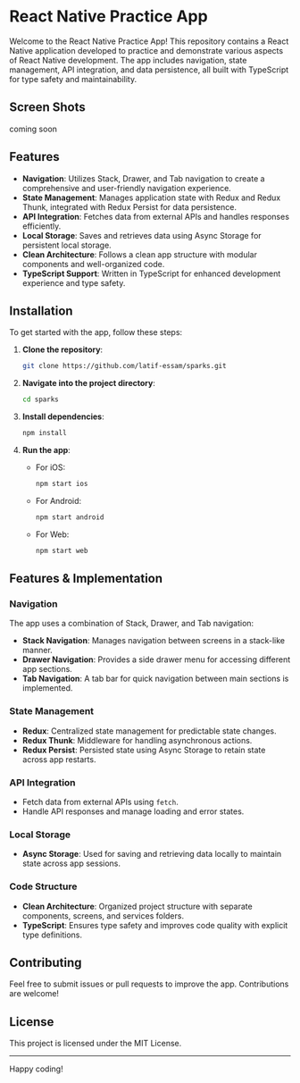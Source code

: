 # React Native Practice App

Welcome to the React Native Practice App! This repository contains a React Native application developed to practice and demonstrate various aspects of React Native development. The app includes navigation, state management, API integration, and data persistence, all built with TypeScript for type safety and maintainability.

## Screen Shots
coming soon
## Features

- **Navigation**: Utilizes Stack, Drawer, and Tab navigation to create a comprehensive and user-friendly navigation experience.
- **State Management**: Manages application state with Redux and Redux Thunk, integrated with Redux Persist for data persistence.
- **API Integration**: Fetches data from external APIs and handles responses efficiently.
- **Local Storage**: Saves and retrieves data using Async Storage for persistent local storage.
- **Clean Architecture**: Follows a clean app structure with modular components and well-organized code.
- **TypeScript Support**: Written in TypeScript for enhanced development experience and type safety.

## Installation

To get started with the app, follow these steps:

1. **Clone the repository**:
    ```bash
    git clone https://github.com/latif-essam/sparks.git
    ```

2. **Navigate into the project directory**:
    ```bash
    cd sparks
    ```

3. **Install dependencies**:
    ```bash
    npm install
    ```

4. **Run the app**:
    - For iOS:
        ```bash
        npm start ios
        ```
    - For Android:
        ```bash
        npm start android
        ```
        
    - For Web:
        ```bash
        npm start web
        ```

## Features & Implementation

### Navigation

The app uses a combination of Stack, Drawer, and Tab navigation:

- **Stack Navigation**: Manages navigation between screens in a stack-like manner.
- **Drawer Navigation**: Provides a side drawer menu for accessing different app sections.
- **Tab Navigation**: A tab bar for quick navigation between main sections is implemented.

### State Management

- **Redux**: Centralized state management for predictable state changes.
- **Redux Thunk**: Middleware for handling asynchronous actions.
- **Redux Persist**: Persisted state using Async Storage to retain state across app restarts.

### API Integration

- Fetch data from external APIs using `fetch`.
- Handle API responses and manage loading and error states.

### Local Storage

- **Async Storage**: Used for saving and retrieving data locally to maintain state across app sessions.

### Code Structure

- **Clean Architecture**: Organized project structure with separate components, screens, and services folders.
- **TypeScript**: Ensures type safety and improves code quality with explicit type definitions.

## Contributing

Feel free to submit issues or pull requests to improve the app. Contributions are welcome!

## License

This project is licensed under the MIT License.

---

Happy coding!

